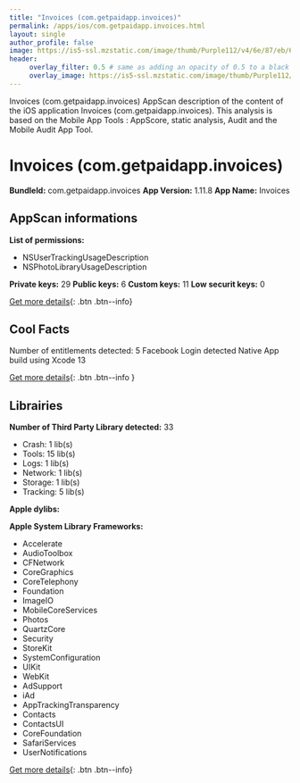 ```yaml
---
title: "Invoices (com.getpaidapp.invoices)"
permalink: /apps/ios/com.getpaidapp.invoices.html
layout: single
author_profile: false
image: https://is5-ssl.mzstatic.com/image/thumb/Purple112/v4/6e/87/eb/6e87eb82-fa64-d29a-7109-3603acb5c6a6/AppIcon-1x_U007emarketing-0-7-0-85-220.png/512x512bb.jpg
header: 
     overlay_filter: 0.5 # same as adding an opacity of 0.5 to a black background
     overlay_image: https://is5-ssl.mzstatic.com/image/thumb/Purple112/v4/6e/87/eb/6e87eb82-fa64-d29a-7109-3603acb5c6a6/AppIcon-1x_U007emarketing-0-7-0-85-220.png/512x512bb.jpg
---
```

Invoices (com.getpaidapp.invoices) AppScan description of the content of the iOS application Invoices (com.getpaidapp.invoices). This analysis is based on the Mobile App Tools : AppScore, static analysis, Audit and the Mobile Audit App Tool.

# Invoices (com.getpaidapp.invoices)

**BundleId:** com.getpaidapp.invoices
**App Version:** 1.11.8
**App Name:** Invoices


## AppScan informations 

**List of permissions:** 
- NSUserTrackingUsageDescription
- NSPhotoLibraryUsageDescription
  
  
**Private keys:** 29
**Public keys:** 6
**Custom keys:** 11
**Low securit keys:** 0
  
[Get more details](/pricing.html){: .btn .btn--info}

## Cool Facts

Number of entitlements detected: 5
Facebook Login detected
Native App
build using Xcode 13
  
[Get more details](/pricing.html){: .btn .btn--info }

## Librairies 
**Number of Third Party Library detected:** 33
- Crash: 1 lib(s)
- Tools: 15 lib(s)
- Logs: 1 lib(s)
- Network: 1 lib(s)
- Storage: 1 lib(s)
- Tracking: 5 lib(s)


**Apple dylibs:**


**Apple System Library Frameworks:**
- Accelerate
- AudioToolbox
- CFNetwork
- CoreGraphics
- CoreTelephony
- Foundation
- ImageIO
- MobileCoreServices
- Photos
- QuartzCore
- Security
- StoreKit
- SystemConfiguration
- UIKit
- WebKit
- AdSupport
- iAd
- AppTrackingTransparency
- Contacts
- ContactsUI
- CoreFoundation
- SafariServices
- UserNotifications


  
[Get more details](/pricing.html){: .btn .btn--info}

